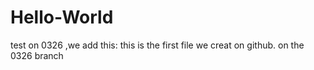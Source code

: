 # Hello-World
test
on 0326 ,we add this:
this is the first file we creat on github.
on the 0326 branch
